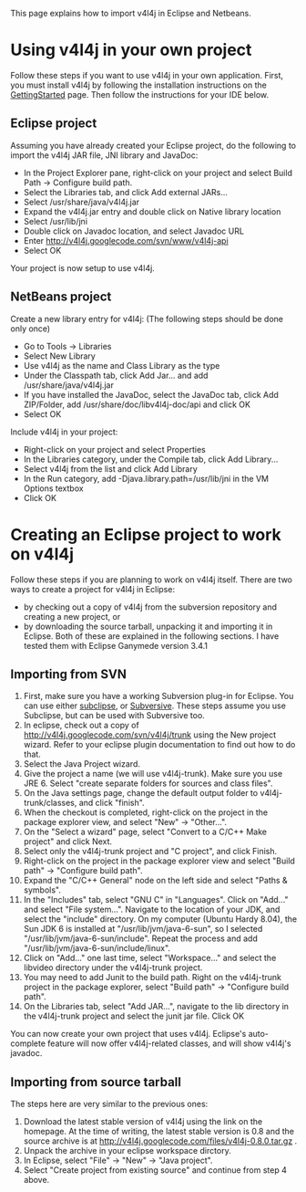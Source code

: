 This page explains how to import v4l4j in Eclipse and Netbeans.

# Using v4l4j in your own project #
Follow these steps if you want to use v4l4j in your own application. First, you must install v4l4j by following the installation instructions on the [GettingStarted](GettingStarted.md) page.
Then follow the instructions for your IDE below.

## Eclipse project ##

Assuming you have already created your Eclipse project, do the following to import the v4l4j JAR file, JNI library and JavaDoc:
  * In the Project Explorer pane, right-click on your project and select Build Path -> Configure build path.
  * Select the Libraries tab, and click Add external JARs...
  * Select /usr/share/java/v4l4j.jar
  * Expand the v4l4j.jar entry and double click on Native library location
  * Select /usr/lib/jni
  * Double click on Javadoc location, and select Javadoc URL
  * Enter http://v4l4j.googlecode.com/svn/www/v4l4j-api
  * Select OK

Your project is now setup to use v4l4j.

## NetBeans project ##
Create a new library entry for v4l4j: (The following steps should be done only once)
  * Go to Tools -> Libraries
  * Select New Library
  * Use v4l4j as the name and Class Library as the type
  * Under the Classpath tab, click Add Jar... and add /usr/share/java/v4l4j.jar
  * If you have installed the JavaDoc, select the JavaDoc tab, click Add ZIP/Folder, add /usr/share/doc/libv4l4j-doc/api and click OK
  * Select OK

Include v4l4j in your project:
  * Right-click on your project and select Properties
  * In the Libraries category, under the Compile tab, click Add Library...
  * Select v4l4j from the list and click Add Library
  * In the Run category, add -Djava.library.path=/usr/lib/jni in the VM Options textbox
  * Click OK

# Creating an Eclipse project to work on v4l4j #
Follow these steps if you are planning to work on v4l4j itself. There are two ways to create a project for v4l4j in Eclipse:
  * by checking out a copy of v4l4j from the subversion repository and creating a new project, or
  * by downloading the source tarball, unpacking it and importing it in Eclipse.
Both of these are explained in the following sections. I have tested them with Eclipse Ganymede version 3.4.1

## Importing from SVN ##

  1. First, make sure you have a working Subversion plug-in for Eclipse. You can use either [subclipse](http://subclipse.tigris.org/), or [Subversive](http://www.eclipse.org/subversive/). These steps assume you use Subclipse, but can be used with Subversive too.
  1. In eclipse, check out a copy of http://v4l4j.googlecode.com/svn/v4l4j/trunk using the New project wizard. Refer to your eclipse plugin documentation to find out how to do that.
  1. Select the Java Project wizard.
  1. Give the project a name (we will use v4l4j-trunk). Make sure you use JRE 6. Select "create separate folders for sources and class files".
  1. On the Java settings page, change the default output folder to v4l4j-trunk/classes, and click "finish".
  1. When the checkout is completed, right-click on the project in the package explorer view, and select "New" -> "Other...".
  1. On the "Select a wizard" page, select "Convert to a C/C++ Make project" and click Next.
  1. Select only the v4l4j-trunk project and "C project", and click Finish.
  1. Right-click on the project in the package explorer view and select "Build path" -> "Configure build path".
  1. Expand the "C/C++ General" node on the left side and select "Paths & symbols".
  1. In the "Includes" tab, select "GNU C" in "Languages". Click on "Add..." and select "File system...". Navigate to the location of your JDK, and select the "include" directory. On my computer (Ubuntu Hardy 8.04), the Sun JDK 6 is installed at "/usr/lib/jvm/java-6-sun", so I selected "/usr/lib/jvm/java-6-sun/include". Repeat the process and add "/usr/lib/jvm/java-6-sun/include/linux".
  1. Click on "Add..." one last time, select "Workspace..." and select the libvideo directory under the v4l4j-trunk project.
  1. You may need to add Junit to the build path. Right on the v4l4j-trunk project in the package explorer, select "Build path" -> "Configure build path".
  1. On the Libraries tab, select "Add JAR...", navigate to the lib directory in the v4l4j-trunk project and select the junit jar file. Click OK

You can now create your own project that uses v4l4j. Eclipse's auto-complete feature will now offer v4l4j-related classes, and will show v4l4j's javadoc.

## Importing from source tarball ##

The steps here are very similar to the previous ones:

  1. Download the latest stable version of v4l4j using the link on the homepage. At the time of writing, the latest stable version is 0.8 and the source archive is at http://v4l4j.googlecode.com/files/v4l4j-0.8.0.tar.gz .
  1. Unpack the archive in your eclipse workspace dirctory.
  1. In Eclipse, select "File" -> "New" -> "Java project".
  1. Select "Create project from existing source" and continue from step 4 above.